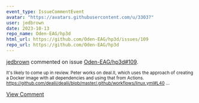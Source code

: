 ```yaml
---
event_type: IssueCommentEvent
avatar: "https://avatars.githubusercontent.com/u/3303?"
user: jedbrown
date: 2023-10-13
repo_name: Oden-EAG/hp3d
html_url: https://github.com/Oden-EAG/hp3d/issues/109
repo_url: https://github.com/Oden-EAG/hp3d
---
```


<a href='https://github.com/jedbrown' target='_blank'>jedbrown</a> commented on issue <a href='https://github.com/Oden-EAG/hp3d/issues/109' target='_blank'>Oden-EAG/hp3d#109</a>.

<small>It's likely to come up in review. Peter works on deal.II, which uses the approach of creating a Docker image with all dependencies and using that from Actions. https://github.com/dealii/dealii/blob/master/.github/workflows/linux.yml#L40...</small>

<a href='https://github.com/Oden-EAG/hp3d/issues/109' target='_blank'>View Comment</a>